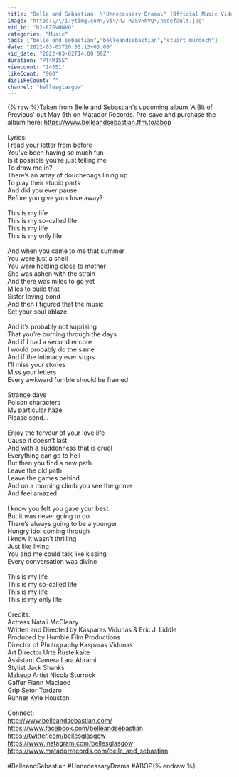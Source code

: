 ```yaml
---
title: "Belle and Sebastian- \"Unnecessary Drama\" (Official Music Video)"
image: "https:\/\/i.ytimg.com\/vi\/h2-RZSVHNVQ\/hqdefault.jpg"
vid_id: "h2-RZSVHNVQ"
categories: "Music"
tags: ["belle and sebastian","belleandsebastian","stuart murdoch"]
date: "2022-03-03T10:55:13+03:00"
vid_date: "2022-03-02T14:00:09Z"
duration: "PT4M15S"
viewcount: "14351"
likeCount: "960"
dislikeCount: ""
channel: "bellesglasgow"
---
```

{% raw %}Taken from Belle and Sebastian's upcoming album 'A Bit of Previous' out May 5th on Matador Records. Pre-save and purchase the album here: <a rel="nofollow" target="blank" href="https://www.belleandsebastian.ffm.to/abop">https://www.belleandsebastian.ffm.to/abop</a><br /><br />Lyrics:<br />I read your letter from before<br />You’ve been having so much fun<br />Is it possible you’re just telling me<br />To draw me in?<br />There’s an array of douchebags lining up <br />To play their stupid parts<br />And did you ever pause<br />Before you give your love away? <br /><br />This is my life<br />This is my so-called life <br />This is my life<br />This is my only life <br /><br />And when you came to me that summer <br />You were just a shell<br />You were holding close to mother<br />She was ashen with the strain <br />And there was miles to go yet <br />Miles to build that<br />Sister loving bond<br />And then I figured that the music <br />Set your soul ablaze <br /><br />And it’s probably not suprising<br />That you’re burning through the days <br />And if I had a second encore<br />I would probably do the same<br />And if the intimacy ever stops<br />I’ll miss your stories<br />Miss your letters<br />Every awkward fumble should be framed <br /><br />Strange days <br />Poison characters <br />My particular haze <br />Please send... <br /><br />Enjoy the fervour of your love life <br />Cause it doesn’t last<br />And with a suddenness that is cruel <br />Everything can go to hell <br />But then you find a new path<br />Leave the old path<br />Leave the games behind<br />And on a morning climb you see the grime <br />And feel amazed <br /><br />I know you felt you gave your best <br />But it was never going to do<br />There’s always going to be a younger <br />Hungry idol coming through <br />I know it wasn’t thrilling<br />Just like living<br />You and me could talk like kissing <br />Every conversation was divine<br /> <br />This is my life<br />This is my so-called life <br />This is my life<br />This is my only life <br /><br />Credits:<br />Actress Natali McCleary<br />Written and Directed by Kasparas Vidunas &amp; Eric J. Liddle <br />Produced by Humble Film Productions <br />Director of Photography Kasparas Vidunas <br />Art Director Urte Rusteikaite <br />Assistant Camera Lara Abrami <br />Stylist Jack Shanks<br />Makeup Artist Nicola Sturrock<br />Gaffer Fiann Macleod <br />Grip Setor Tordzro<br />Runner Kyle Houston<br /><br />Connect:<br /><a rel="nofollow" target="blank" href="http://www.belleandsebastian.com/">http://www.belleandsebastian.com/</a><br /><a rel="nofollow" target="blank" href="https://www.facebook.com/belleandsebastian">https://www.facebook.com/belleandsebastian</a><br /><a rel="nofollow" target="blank" href="https://twitter.com/bellesglasgow">https://twitter.com/bellesglasgow</a><br /><a rel="nofollow" target="blank" href="https://www.instagram.com/bellesglasgow">https://www.instagram.com/bellesglasgow</a><br /><a rel="nofollow" target="blank" href="https://www.matadorrecords.com/belle_and_sebastian">https://www.matadorrecords.com/belle_and_sebastian</a><br /><br />#BelleandSebastian #UnnecessaryDrama #ABOP{% endraw %}
